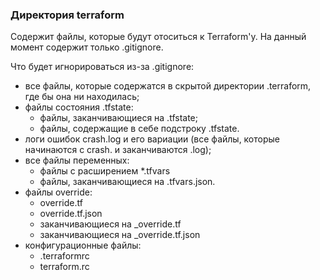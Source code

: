 ### Директория terraform

Содержит файлы, которые будут отоситься к Terraform'у. На данный момент содержит только .gitignore.

Что будет игнорироваться из-за .gitignore:
* все файлы, которые содержатся в скрытой директории .terraform, где бы она ни находилась;
* файлы состояния .tfstate:
    * файлы, заканчивающиеся на .tfstate;
    * файлы, содержащие в себе подстроку .tfstate.
* логи ошибок crash.log и его вариации (все файлы, которые начинаются с crash. и заканчиваются .log);
* все файлы переменных: 
    * файлы с расширением *.tfvars 
    * файлы, заканчивающиеся на .tfvars.json.
* файлы override:
    * override.tf
    * override.tf.json
    * заканчивающиеся на _override.tf
    * заканчивающиеся на _override.tf.json
* конфигурационные файлы:
    * .terraformrc
    * terraform.rc